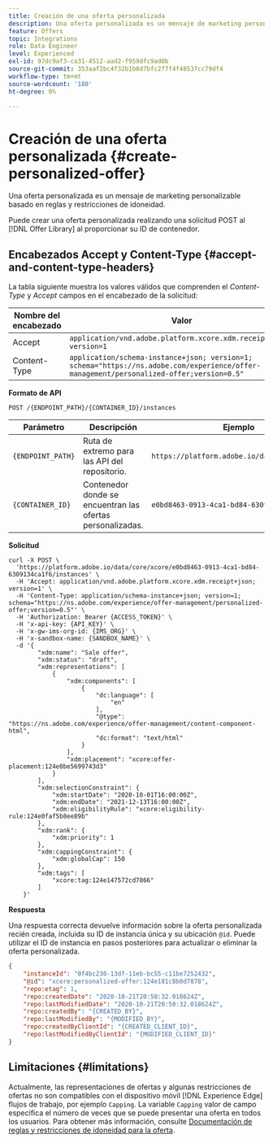```yaml
---
title: Creación de una oferta personalizada
description: Una oferta personalizada es un mensaje de marketing personalizable basado en reglas y restricciones de idoneidad.
feature: Offers
topic: Integrations
role: Data Engineer
level: Experienced
exl-id: 97dc9af3-ca31-4512-aad2-f959dfc9ad0b
source-git-commit: 353aaf2bc4f32b1b0d7bfc2f7f4f48537cc79df4
workflow-type: tm+mt
source-wordcount: '180'
ht-degree: 0%

---
```


# Creación de una oferta personalizada {#create-personalized-offer}

Una oferta personalizada es un mensaje de marketing personalizable basado en reglas y restricciones de idoneidad.

Puede crear una oferta personalizada realizando una solicitud POST al [!DNL Offer Library] al proporcionar su ID de contenedor.

## Encabezados Accept y Content-Type {#accept-and-content-type-headers}

La tabla siguiente muestra los valores válidos que comprenden el *Content-Type* y *Accept* campos en el encabezado de la solicitud:

| Nombre del encabezado | Valor |
| ----------- | ----- |
| Accept | `application/vnd.adobe.platform.xcore.xdm.receipt+json; version=1` |
| Content-Type | `application/schema-instance+json; version=1;  schema="https://ns.adobe.com/experience/offer-management/personalized-offer;version=0.5"` |

**Formato de API**

```http
POST /{ENDPOINT_PATH}/{CONTAINER_ID}/instances
```

| Parámetro | Descripción | Ejemplo |
| --------- | ----------- | ------- |
| `{ENDPOINT_PATH}` | Ruta de extremo para las API del repositorio. | `https://platform.adobe.io/data/core/xcore/` |
| `{CONTAINER_ID}` | Contenedor donde se encuentran las ofertas personalizadas. | `e0bd8463-0913-4ca1-bd84-6309134ca1f6` |

**Solicitud**

```shell
curl -X POST \
  'https://platform.adobe.io/data/core/xcore/e0bd8463-0913-4ca1-bd84-6309134ca1f6/instances' \
  -H 'Accept: application/vnd.adobe.platform.xcore.xdm.receipt+json; version=1' \
  -H 'Content-Type: application/schema-instance+json; version=1;  schema="https://ns.adobe.com/experience/offer-management/personalized-offer;version=0.5"' \
  -H 'Authorization: Bearer {ACCESS_TOKEN}' \
  -H 'x-api-key: {API_KEY}' \
  -H 'x-gw-ims-org-id: {IMS_ORG}' \
  -H 'x-sandbox-name: {SANDBOX_NAME}' \
  -d '{
        "xdm:name": "Sale offer",
        "xdm:status": "draft",
        "xdm:representations": [
            {
                "xdm:components": [
                    {
                        "dc:language": [
                            "en"
                        ],
                        "@type": "https://ns.adobe.com/experience/offer-management/content-component-html",
                        "dc:format": "text/html"
                    }
                ],
                "xdm:placement": "xcore:offer-placement:124e0be5699743d3"
            }
        ],
        "xdm:selectionConstraint": {
            "xdm:startDate": "2020-10-01T16:00:00Z",
            "xdm:endDate": "2021-12-13T16:00:00Z",
            "xdm:eligibilityRule": "xcore:eligibility-rule:124e0faf5b8ee89b"
        },
        "xdm:rank": {
            "xdm:priority": 1
        },
        "xdm:cappingConstraint": {
            "xdm:globalCap": 150
        },
        "xdm:tags": [
            "xcore:tag:124e147572cd7866"
        ]
    }'
```

**Respuesta**

Una respuesta correcta devuelve información sobre la oferta personalizada recién creada, incluida su ID de instancia única y su ubicación `@id`. Puede utilizar el ID de instancia en pasos posteriores para actualizar o eliminar la oferta personalizada.

```json
{
    "instanceId": "0f4bc230-13df-11eb-bc55-c11be7252432",
    "@id": "xcore:personalized-offer:124e181c8b0d7878",
    "repo:etag": 1,
    "repo:createdDate": "2020-10-21T20:50:32.018624Z",
    "repo:lastModifiedDate": "2020-10-21T20:50:32.018624Z",
    "repo:createdBy": "{CREATED_BY}",
    "repo:lastModifiedBy": "{MODIFIED_BY}",
    "repo:createdByClientId": "{CREATED_CLIENT_ID}",
    "repo:lastModifiedByClientId": "{MODIFIED_CLIENT_ID}"
}
```

## Limitaciones {#limitations}

Actualmente, las representaciones de ofertas y algunas restricciones de ofertas no son compatibles con el dispositivo móvil [!DNL Experience Edge] flujos de trabajo, por ejemplo `Capping`. La variable `Capping` valor de campo especifica el número de veces que se puede presentar una oferta en todos los usuarios. Para obtener más información, consulte [Documentación de reglas y restricciones de idoneidad para la oferta](../../../offer-library/creating-personalized-offers.md).